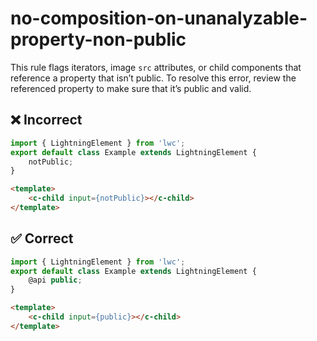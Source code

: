 # no-composition-on-unanalyzable-property-non-public

This rule flags iterators, image `src` attributes, or child components that reference a property that isn’t public. To resolve this error, review the referenced property to make sure that it’s public and valid.

## ❌ Incorrect

```javascript
import { LightningElement } from 'lwc';
export default class Example extends LightningElement {
    notPublic;
}

```

```html
<template>
    <c-child input={notPublic}></c-child>
</template>

```

## ✅ Correct

```javascript
import { LightningElement } from 'lwc';
export default class Example extends LightningElement {
    @api public;
}

```

```html
<template>
    <c-child input={public}></c-child>
</template>

```
